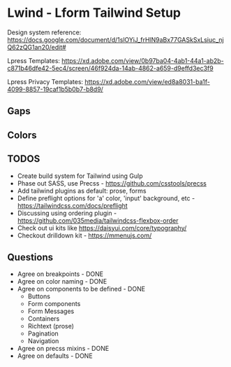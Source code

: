 # Lwind - Lform Tailwind Setup

Design system reference: https://docs.google.com/document/d/1slOYiJ_frHlN9aBx77GASkSxLsiuc_njQ62zQG1an20/edit#

Lpress Templates: https://xd.adobe.com/view/0b97ba04-4ab1-44a1-ab2b-c871b46dfe42-5ec4/screen/46f924da-14ab-4862-a659-d9effd3ec3f9

Lpress Privacy Templates: https://xd.adobe.com/view/ed8a8031-ba1f-4099-8857-19caf1b5b0b7-b8d9/

## Gaps

## Colors

## TODOS

-   Create build system for Tailwind using Gulp
-   Phase out SASS, use Precss - https://github.com/csstools/precss
-   Add tailwind plugins as default: prose, forms
-   Define preflight options for 'a' color, 'input' background, etc - https://tailwindcss.com/docs/preflight
-   Discussing using ordering plugin - https://github.com/035media/tailwindcss-flexbox-order
-   Check out ui kits like https://daisyui.com/core/typography/
-   Checkout drilldown kit - https://mmenujs.com/

## Questions

-   Agree on breakpoints - DONE
-   Agree on color naming - DONE
-   Agree on components to be defined - DONE
    -   Buttons
    -   Form components
    -   Form Messages
    -   Containers
    -   Richtext (prose)
    -   Pagination
    -   Navigation
-   Agree on precss mixins - DONE
-   Agree on defaults - DONE
